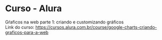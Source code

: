 <h1>Curso - Alura</h1>

Gŕaficos na web parte 1: criando e customizando gráficos
<br>
Link do curso: https://cursos.alura.com.br/course/google-charts-criando-graficos-para-a-web